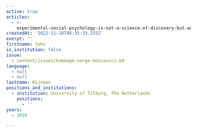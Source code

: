 ```yaml
---
active: true
articles:
  - >-
    experimental-social-psychology-is-not-a-science-of-discovery-but-an-art-of-theatrical-reflection
createdAt: '2022-11-10T08:35:33.255Z'
exerpt: ''
firstname: John
is_institution: false
issue:
  - content/issues/hommage-serge-moscovici.md
language:
  - null
  - null
lastname: Rijsman
positions_and_institutions:
  - institution: University of Tilburg, The Netherlands
    positions:
      - ''
years:
  - 2016

---
```

